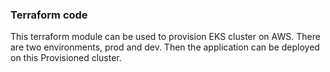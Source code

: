 
### Terraform code

This terraform module can be used to provision EKS cluster on AWS. There are two environments, prod and dev. Then the application can be deployed on this Provisioned cluster.   
